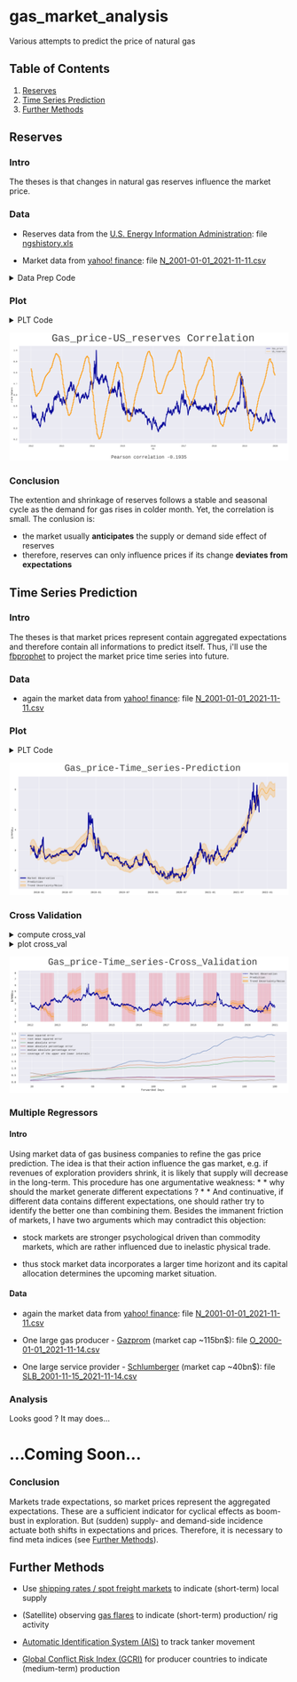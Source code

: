 # gas_market_analysis
Various attempts to predict the price of natural gas

## Table of Contents
1. [Reserves](#Reserves)
2. [Time Series Prediction](#Time-Series-Prediction)
3. [Further Methods](#Further-Methods)

## Reserves

### Intro
The theses is that changes in natural gas reserves influence the market price.

### Data
- Reserves data from the [U.S. Energy Information Administration](https://www.google.com/url?sa=t&rct=j&q=&esrc=s&source=web&cd=&ved=2ahUKEwip-7rl7Zz0AhUURuUKHUaYDmoQFnoECA4QAQ&url=https%3A%2F%2Fir.eia.gov%2Fngs%2Fngshistory.xls&usg=AOvVaw1K7aXs_TSzq-ovhYuVd8D4): file [ngshistory.xls](https://github.com/ambader/gas_market_analysis/blob/main/data/ngshistory.xls)

- Market data from [yahoo! finance](https://de.finance.yahoo.com/quote/NG%3DF/history?p=NG%3DF): file [N_2001-01-01_2021-11-11.csv](https://github.com/ambader/gas_market_analysis/blob/main/data/N_2001-01-01_2021-11-11.csv)

<details>
<summary>Data Prep Code</summary>

```python
import numpy as np
import pandas as pd

#read and slice data

ds = pd.read_csv("N_2001-01-01_2021-11-11.csv")
df = pd.read_excel("ngshistory.xls").iloc[6:]

ds = ds[["Date","Adj Close"]].rename(columns={"Date" : "ds","Adj Close" : "y"})
ds.ds = pd.to_datetime(ds.ds)
ds["res"] = np.ones(len(ds))

df = df.rename(columns={df.columns[0]:"ds",df.columns[-1]:"y"})
df = df[["ds","y"]]
df["ds"] = pd.to_datetime(df.ds.values)
```
```python
  #weekly data to daily

for i in df.ds[1:].index:
    zw = ds[ds.ds.between(df.ds[i-1],df.ds[i])]
    ds.iloc[zw.index,-1] = df.loc[i].y
```
```python
  #normalize data

tt = ds[ds.ds.between(pd.to_datetime("2012"),pd.to_datetime("2020"))].reset_index(drop=True)
tt.y = tt.y/max(tt.y)
tt.res = tt.res/max(tt.res)
tt = tt.set_index("ds")
 ```
</details>

### Plot
<details>
<summary>PLT Code</summary>

```python
import seaborn as sns
import matplotlib.pyplot as plt
sns.set_theme(style="darkgrid")
plt.rcParams['font.sans-serif'] = 'Liberation Mono'

fig = plt.figure(figsize=(21,9))
ax = fig.add_subplot()
sns.lineplot(data=tt.rename(columns={"y":"Gas_price","res":"US_reserves"}),dashes=False,palette=["#000099","#ff9900"])
plt.ylabel("norm.Values")
plt.title("Gas_price-US_reserves Correlation", size=55,color='#3b3b3b',pad=25)
fig.text(0.5, -0.05, "Pearson correlation "+str(np.round(np.corrcoef(tt.y,tt.res)[1,0],4)), fontsize=25, ha='center',color='#3b3b3b')
plt.tight_layout()
plt.savefig("price_res_corr.png",bbox_inches='tight',dpi=250)
plt.show()
```
</details>

![](https://github.com/ambader/gas_market_analysis/blob/main/img/price_res_corr.png)

### Conclusion
The extention and shrinkage of reserves follows a stable and seasonal cycle as the demand for gas rises in colder month. Yet, the correlation is small. The conlusion is:
- the market usually **anticipates** the supply or demand side effect of reserves
- therefore, reserves can only influence prices if its change **deviates from expectations**

## Time Series Prediction

### Intro
The theses is that market prices represent contain aggregated expectations and therefore contain all informations to predict itself. Thus, i'll use the [fbprophet](https://facebook.github.io/prophet/) to project the market price time series into future.

### Data
- again the market data from [yahoo! finance](https://de.finance.yahoo.com/quote/NG%3DF/history?p=NG%3DF): file [N_2001-01-01_2021-11-11.csv](https://github.com/ambader/gas_market_analysis/blob/main/data/N_2001-01-01_2021-11-11.csv)

### Plot
<details>
<summary>PLT Code</summary>

```python
import numpy as np
import pandas as pd
import seaborn as sns
import matplotlib.pyplot as plt
from fbprophet import Prophet
 ```
 ```python
 p_pred = pd.read_csv("N_2001-01-01_2021-11-11.csv")
p_pred = p_pred.rename(columns={"Date" : "ds","Adj Close" : "y"})
p_pred = p_pred[["ds","y"]]
p_pred.ds = pd.to_datetime(p_pred.ds)

m = Prophet(yearly_seasonality=True,daily_seasonality=False)
m.fit(p_pred[-1000:])
future = m.make_future_dataframe(periods=100)
future = future[[s.weekday()<5 for s in pd.to_datetime(future.ds)]].reset_index(drop=True)
forecast = m.predict(future)

forecast.ds = pd.to_datetime(forecast.ds)
forecast = forecast.set_index("ds")
p_pred = p_pred.set_index("ds")
 ```
 ```python
sns.set_theme(style="darkgrid")
plt.rcParams['font.sans-serif'] = 'Liberation Mono'

fig, ax = plt.subplots(figsize=(21,9))
ax.plot(p_pred[p_pred.index.isin(forecast.index)].y, marker='o', markersize=2,color="#000099",linewidth=4)
ax.plot(forecast.yhat, color="#ff9900")
ax.fill_between(forecast.index,forecast.yhat_upper,forecast.yhat_lower, alpha=0.2, color="#ff9900",linewidth=4)
plt.ylabel("$/MMBtu")
plt.title("Gas_price-Time_series-Prediction", size=40,color='#3b3b3b',pad=25)
plt.legend( loc='lower left', labels=['Market Observation', 'Prediction','Trend Uncertainty/Noise'])
plt.savefig("ts_pred_1.png",bbox_inches='tight',dpi=250)
 ```
 </details>

![](https://github.com/ambader/gas_market_analysis/blob/main/img/ts_pred_1.png?raw=true)

 ### Cross Validation
  
 <details>
<summary>compute cross_val</summary>

```python
from fbprophet.diagnostics import cross_validation
df_cv = cross_validation(m, initial='366 days', period='365 days', horizon = '180 days')
```
 
```python
from fbprophet.diagnostics import performance_metrics
df_p = performance_metrics(df_cv)
```
   
 
```python
co_tr = []

df_cv = df_cv.set_index("ds")

for i in p_pred.index:
    if i in df_cv.index:
        co_tr.append(8)
    else:
        co_tr.append(np.nan)
   
tt = p_pred
tt["co"]=co_tr
   
tt["yhat_lower"] = df_cv.yhat_lower
tt["yhat_upper"] = df_cv.yhat_upper
tt["yhat"] = df_cv.yhat
   
tt = tt[tt.index.isin(pd.date_range(pd.to_datetime("2012"),pd.to_datetime("2021")))]
   
df_p.index = np.arange(162)+19
cross_val_par = "mean squared error","root mean squared error","mean absolute error","mean absolute percentage error","median absolute percentage error","coverage of the upper and lower intervals"
```
   
</details>
  
 <details>
<summary>plot cross_val</summary>

```python
import seaborn as sns
import matplotlib.pyplot as plt
sns.set_theme(style="darkgrid")
plt.rcParams['font.sans-serif'] = 'Liberation Mono'

fig, ax = plt.subplots(figsize=(21,9),nrows=2, ncols=1)
ax[0].plot(tt.y, marker='o', markersize=2,color="#000099")
ax[0].plot(tt.yhat, color="#ff9900")
ax[0].bar(tt.index,tt.co, color="crimson", alpha=0.1,width=4.1)
ax[0].fill_between(tt.index,tt.yhat_upper,tt.yhat_lower, alpha=0.4, color="#ff9900")
ax[1].plot(df_p.index,df_p[df_p.columns[1:]])
ax[0].set_ylabel("$/MMBtu")
ax[1].set_xlabel("forwarded Days")
ax[0].set_title("Gas_price-Time_series-Cross_Validation", size=40,color='#3b3b3b',pad=25)
ax[0].legend( loc='upper right', labels=['Market Observation', 'Prediction','Trend Uncertainty/Noise'])
ax[1].legend( loc='upper left',labels=cross_val_par)
```
</details>
  
 ![](https://github.com/ambader/gas_market_analysis/blob/main/img/price_cross_val.png?raw=true)
 
### Multiple Regressors
  
#### Intro
  
Using market data of gas business companies to refine the gas price prediction. The idea is that their action influence the gas market, e.g. if revenues of exploration providers shrink, it is likely that supply will decrease in the long-term. This procedure has one argumentative weakness: * * why should the market generate different expectations ? * * And continuative, if different data contains different expectations, one should rather try to identify the better one than combining them.
Besides the immanent friction of markets, I have two arguments which may contradict this objection:

- stock markets are stronger psychological driven than commodity markets, which are rather influenced due to inelastic physical trade.
  
- thus stock market data incorporates a larger time horizont and its capital allocation determines the upcoming market situation.
  
#### Data
  
- again the market data from [yahoo! finance](https://de.finance.yahoo.com/quote/NG%3DF/history?p=NG%3DF): file [N_2001-01-01_2021-11-11.csv](https://github.com/ambader/gas_market_analysis/blob/main/data/N_2001-01-01_2021-11-11.csv)
  
- One large gas producer - [Gazprom](https://en.wikipedia.org/wiki/Gazprom) (market cap ~115bn$): file [O_2000-01-01_2021-11-14.csv](https://raw.githubusercontent.com/ambader/gas_market_analysis/main/data/O_2000-01-01_2021-11-14.csv)
  
- One large service provider - [Schlumberger](https://en.wikipedia.org/wiki/Schlumberger) (market cap ~40bn$): file [SLB_2001-11-15_2021-11-14.csv](https://raw.githubusercontent.com/ambader/gas_market_analysis/main/data/SLB_2001-11-15_2021-11-14.csv)
  
### Analysis
Looks good ? It may does...
  
# ...Coming Soon...
  
### Conclusion
Markets trade expectations, so market prices represent the aggregated expectations. These are a sufficient indicator for cyclical effects as boom-bust in exploration. But (sudden) supply- and demand-side incidence actuate both shifts in expectations and prices. Therefore, it is necessary to find meta indices (see [Further Methods](#Further-Methods)).

## Further Methods

- Use [shipping rates / spot freight markets](https://www.balticexchange.com/en/data-services/market-information0/tankers-services.html) to indicate (short-term) local supply

- (Satellite) observing [gas flares](https://www.ggfrdata.org/) to indicate (short-term) production/ rig activity

- [Automatic Identification System (AIS)](https://www.marinetraffic.com) to track tanker movement

- [Global Conflict Risk Index (GCRI)](https://op.europa.eu/en/publication-detail/-/publication/1c121597-07cc-11e8-b8f5-01aa75ed71a1/language-en) for producer countries to indicate (medium-term) production
